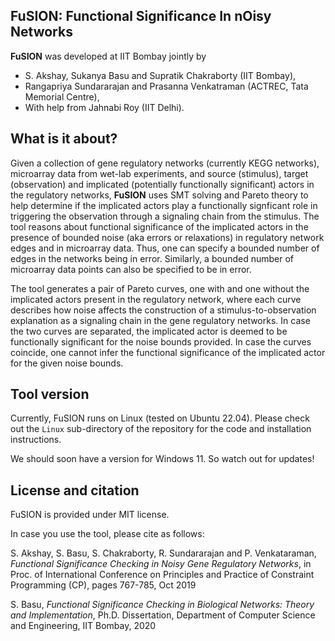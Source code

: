 ## FuSION: Functional Significance In nOisy Networks

**FuSION** was developed at IIT Bombay jointly by 
* S. Akshay, Sukanya Basu and Supratik Chakraborty (IIT Bombay), 
* Rangapriya Sundararajan and Prasanna Venkatraman (ACTREC, Tata Memorial Centre), 
* With help from Jahnabi Roy (IIT Delhi).

## What is it about?
Given a collection of gene regulatory networks (currently KEGG networks), microarray data from wet-lab experiments, 
and source (stimulus), target (observation) and implicated (potentially functionally significant) actors in the
regulatory networks, **FuSION** uses SMT solving and Pareto theory to help determine if the implicated actors play a 
functionally signficant role in triggering the observation through a signaling chain from the stimulus. The tool 
reasons about functional significance of the implicated actors in the presence of bounded noise (aka errors or relaxations) 
in regulatory network edges and in microarray data. Thus, one can specify a bounded number of edges in the networks being 
in error.  Similarly, a bounded number of microarray data points can also be specified to be in error.  

The tool generates a pair of Pareto curves, one with and one without the implicated actors present in the regulatory network, 
where each curve describes how noise affects the construction of a stimulus-to-observation explanation as a signaling chain
in the gene regulatory networks.  In case the two curves are separated, the implicated actor is deemed to be functionally 
significant for the noise bounds provided.  In case the curves coincide, one cannot infer the functional significance of the 
implicated actor for the given noise bounds.

## Tool version 
Currently, FuSION runs on Linux (tested on Ubuntu 22.04).  Please check out the ```Linux``` sub-directory of the repository for 
the code and installation instructions. 

We should soon have a version for Windows 11.  So watch out for updates!

## License and citation
FuSION is provided under MIT license.

In case you use the tool, please cite as follows:

S. Akshay, S. Basu, S. Chakraborty, R. Sundararajan and P. Venkataraman, *Functional Significance Checking in Noisy Gene Regulatory Networks*, 
in Proc. of International Conference on Principles and Practice of Constraint Programming (CP), pages 767-785, Oct 2019

S. Basu, *Functional Significance Checking in Biological Networks: Theory and Implementation*, Ph.D. Dissertation, Department of Computer 
Science and Engineering, IIT Bombay, 2020
